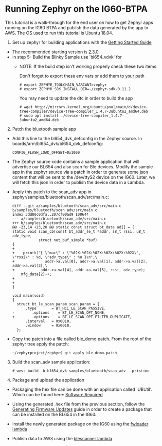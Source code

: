 # Running Zephyr on the IG60-BTPA

This tutorial is a walk-through for the end user on how to get Zephyr apps running on the IG60 BTPA and publish the data generated by the app to AWS.
The OS used to run this tutorial is Ubuntu 18.04.

1.  Set up zephyr for building applications with the [Getting Started Guide](https://docs.zephyrproject.org/latest/getting_started/index.html)

  - The recommended starting version is [2.3.0](https://github.com/zephyrproject-rtos/zephyr/tree/zephyr-v2.3.0)
  - In step 5- Build the Blinky Sample use 'bl654_vdvk' for <your-board-name>
    * NOTE: If the build step isn't working properly check these two items:

        Don't forget to export these env vars or add them to your path
  
        ```
        # export ZEPHYR_TOOLCHAIN_VARIANT=zephyr
        # export ZEPHYR_SDK_INSTALL_DIR=~/zephyr-sdk-0.11.2
        ```

        You may need to update the dtc in order to build the app

        ```
        # wget http://mirrors.kernel.org/ubuntu/pool/main/d/device-tree-compiler/device-tree-compiler_1.4.7-3ubuntu2_amd64.deb
        # sudo apt install ./device-tree-compiler_1.4.7-3ubuntu2_amd64.deb
        ```
   

2.  Patch the bluetooth sample app
  - Add this line to the bl654_dvk_defconfig in the Zephyr source. In boards/arm/bl654_dvk/bl654_dvk_defconfig:

    ```
    CONFIG_FLASH_LOAD_OFFSET=0x1000
    ```

  - The Zephyr source code contains a sample application that will advertise our BL654 and also scan for Ble devices. Modify the sample app in the zephyr source via a patch in order to generate some json content that will be sent to the /dev/ttyS2 device on the IG60.  Later, we will fetch this json in order to publish the device data in a Lambda.  
  
  - Apply this patch to the scan_adv app in zephyr/samples/bluetooth/scan_adv/src/main.c:

    ```
    diff --git a/samples/bluetooth/scan_adv/src/main.c b/samples/bluetooth/scan_adv/src/main.c
    index 3dd80c0dfa..207cf00ad9 100644
    --- a/samples/bluetooth/scan_adv/src/main.c
    +++ b/samples/bluetooth/scan_adv/src/main.c
    @@ -23,14 +23,20 @@ static const struct bt_data ad[] = {
    static void scan_cb(const bt_addr_le_t *addr, s8_t rssi, u8_t adv_type,
                struct net_buf_simple *buf)
    {
    +
    +    printk("{ \"mac\" : \"%02X:%02X:%02X:%02X:%02X:%02X\", \"rssi\" : %d, \"adv_type\" : %u }\n",\ 
    +              addr->a.val[0], addr->a.val[1], addr->a.val[2], addr->a.val[3],\ 
    +            addr->a.val[4], addr->a.val[5], rssi, adv_type);
        mfg_data[2]++;
    +    
    +
    }
  
    void main(void)
    {
      struct bt_le_scan_param scan_param = {
          .type       = BT_HCI_LE_SCAN_PASSIVE,
    -        .options    = BT_LE_SCAN_OPT_NONE,
    +        .options    = BT_LE_SCAN_OPT_FILTER_DUPLICATE,
          .interval   = 0x0010,
          .window     = 0x0010,
      };
    ```
  - Copy the patch into a file called ble_demo.patch.  From the root of the zephyr tree apply the patch:

    ```
    ~/zephyrproject/zephyr$ git apply ble_demo.patch
    ```

3. Build the scan_adv sample application:
  
    ```
    # west build -b bl654_dvk samples/bluetooth/scan_adv --pristine
    ```

4. Package and upload the application

  - Packaging the hex file can be done with an application called 'UBUtil'.  Which can be found here: [Software Required](https://documentation.lairdconnect.com/Builds/IG60-BL654-GREENGRASS/latest/Content/Topics/6%20-%20Software%20Reference/BL654%20Programming%20Guide/Software%20Required.htm)
  
  - Using the generated .hex file from the previous section, follow the [Generating Firmware Updates](https://documentation.lairdconnect.com/Builds/IG60-BL654-GREENGRASS/latest/Content/Topics/6%20-%20Software%20Reference/BL654%20Programming%20Guide/Generating%20Firmware%20Updates.htm) guide in order to create a package that can be installed on the BL654 in the IG60.

  - Install the newly generated package on the IG60 using the [fwloader lambda](https://github.com/LairdCP/igsdk/blob/master/aws/lambdas/bluetooth5/fwloader/fwloader.py)

  - Publish data to AWS using the [blescanner lambda](https://github.com/LairdCP/igsdk/tree/master/aws/lambdas/bluetooth5/blescanner)


